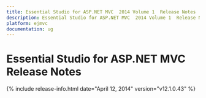 ```yaml
---
title: Essential Studio for ASP.NET MVC  2014 Volume 1  Release Notes  
description: Essential Studio for ASP.NET MVC  2014 Volume 1  Release Notes  
platform: ejmvc
documentation: ug
---
```


# Essential Studio for ASP.NET MVC  Release Notes  

{% include release-info.html date="April 12, 2014"  version="v12.1.0.43" %} 






